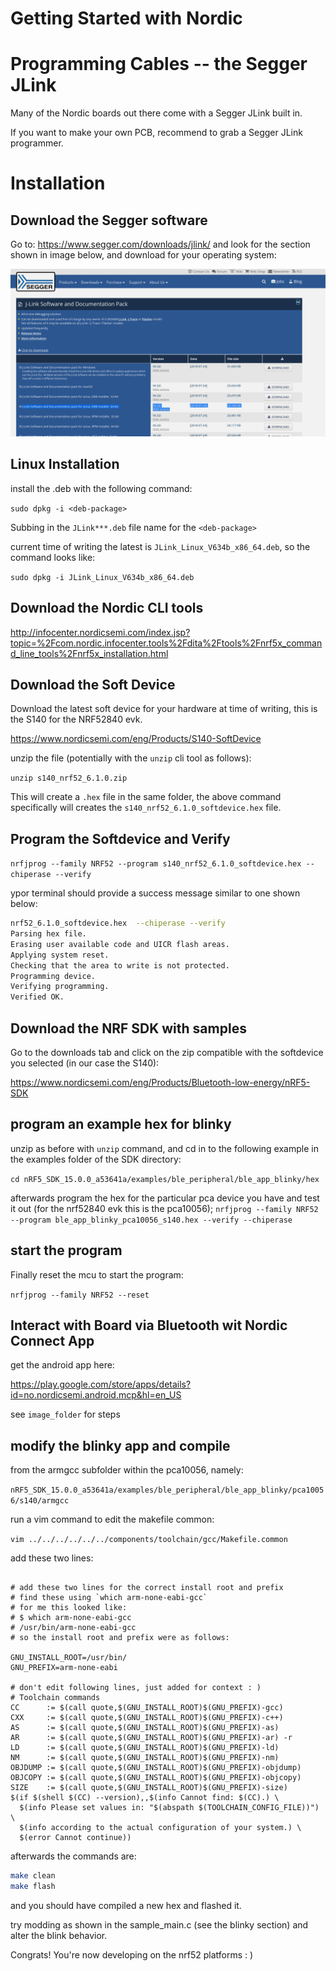 # Getting Started with Nordic

# Programming Cables -- the Segger JLink

Many of the Nordic boards out there come with a Segger JLink built in.

If you want to make your own PCB, recommend to grab a Segger JLink programmer.


# Installation


##  Download the Segger software

Go to: https://www.segger.com/downloads/jlink/ and look for the section shown in image below, and download for your operating system:

![segger download image](./SeggerDownload.png)

## Linux Installation

install the .deb with the following command:

`sudo dpkg -i <deb-package>`

Subbing in the `JLink***.deb` file name for the `<deb-package>`

current time of writing the latest is `JLink_Linux_V634b_x86_64.deb`, so the command looks like:

`sudo dpkg -i JLink_Linux_V634b_x86_64.deb`

## Download the Nordic CLI tools

http://infocenter.nordicsemi.com/index.jsp?topic=%2Fcom.nordic.infocenter.tools%2Fdita%2Ftools%2Fnrf5x_command_line_tools%2Fnrf5x_installation.html


## Download the Soft Device


Download the latest soft device for your hardware at time of writing, 
this is the S140 for the NRF52840 evk.

https://www.nordicsemi.com/eng/Products/S140-SoftDevice

unzip the file (potentially with the `unzip` cli tool as follows):

`unzip s140_nrf52_6.1.0.zip`

This will create a `.hex` file in the same folder, the above command specifically will creates the `s140_nrf52_6.1.0_softdevice.hex` file.

## Program the Softdevice and Verify

`nrfjprog --family NRF52 --program s140_nrf52_6.1.0_softdevice.hex --chiperase --verify`

ypor terminal should provide a success message similar to one shown below:

```sh
nrf52_6.1.0_softdevice.hex  --chiperase --verify
Parsing hex file.
Erasing user available code and UICR flash areas.
Applying system reset.
Checking that the area to write is not protected.
Programming device.
Verifying programming.
Verified OK.
```

## Download the NRF SDK with samples


Go to the downloads tab and click on the zip compatible with the softdevice you selected (in our case the S140):

https://www.nordicsemi.com/eng/Products/Bluetooth-low-energy/nRF5-SDK


## program an example hex for blinky

unzip as before with `unzip` command, and cd in to the following example in the examples folder of the SDK directory:

`cd nRF5_SDK_15.0.0_a53641a/examples/ble_peripheral/ble_app_blinky/hex`

afterwards program the hex for the particular pca device you have and test it out (for the nrf52840 evk this is the pca10056);
`nrfjprog --family NRF52 --program ble_app_blinky_pca10056_s140.hex --verify --chiperase`


## start the program

Finally reset the mcu to start the program:

`nrfjprog --family NRF52 --reset`


## Interact with Board via Bluetooth wit Nordic Connect App

get the android app here: 

https://play.google.com/store/apps/details?id=no.nordicsemi.android.mcp&hl=en_US

see `image_folder` for steps

## modify the blinky app and compile

from the armgcc subfolder within the pca10056, namely:

`nRF5_SDK_15.0.0_a53641a/examples/ble_peripheral/ble_app_blinky/pca10056/s140/armgcc`

run a vim command to edit the makefile common:

`vim ../../../../../../components/toolchain/gcc/Makefile.common`

add these two lines:

```make

# add these two lines for the correct install root and prefix
# find these using `which arm-none-eabi-gcc`
# for me this looked like: 
# $ which arm-none-eabi-gcc
# /usr/bin/arm-none-eabi-gcc
# so the install root and prefix were as follows:

GNU_INSTALL_ROOT=/usr/bin/
GNU_PREFIX=arm-none-eabi

# don't edit following lines, just added for context : ) 
# Toolchain commands
CC      := $(call quote,$(GNU_INSTALL_ROOT)$(GNU_PREFIX)-gcc)
CXX     := $(call quote,$(GNU_INSTALL_ROOT)$(GNU_PREFIX)-c++)
AS      := $(call quote,$(GNU_INSTALL_ROOT)$(GNU_PREFIX)-as)
AR      := $(call quote,$(GNU_INSTALL_ROOT)$(GNU_PREFIX)-ar) -r
LD      := $(call quote,$(GNU_INSTALL_ROOT)$(GNU_PREFIX)-ld)
NM      := $(call quote,$(GNU_INSTALL_ROOT)$(GNU_PREFIX)-nm)
OBJDUMP := $(call quote,$(GNU_INSTALL_ROOT)$(GNU_PREFIX)-objdump)
OBJCOPY := $(call quote,$(GNU_INSTALL_ROOT)$(GNU_PREFIX)-objcopy)
SIZE    := $(call quote,$(GNU_INSTALL_ROOT)$(GNU_PREFIX)-size)
$(if $(shell $(CC) --version),,$(info Cannot find: $(CC).) \
  $(info Please set values in: "$(abspath $(TOOLCHAIN_CONFIG_FILE))") \
  $(info according to the actual configuration of your system.) \
  $(error Cannot continue))
```

afterwards the commands are:

```sh
make clean
make flash
```
and you should have compiled a new hex and flashed it.

try modding as shown in the sample_main.c (see the blinky section) and alter the blink behavior.

Congrats! You're now developing on the nrf52 platforms : ) 
